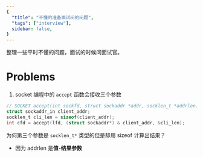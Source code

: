 ```yaml
---
{
  "title": "不懂的准备面试问的问题",
  "tags": ["interview"],
  sidebar: false,
}
---
```


整理一些平时不懂的问题，面试的时候问面试官。

<!-- more -->

# Problems

1. socket 编程中的 `accept` 函数会接收三个参数

```c
// SOCKET accept(int sockfd, struct sockaddr *addr, socklen_t *addrlen);
struct sockaddr_in client_addr;
socklen_t cli_len = sizeof(client_addr);
int cfd = accept(lfd, (struct sockaddr*) & client_addr, &cli_len);
```

为何第三个参数是 `socklen_t*` 类型的但是却用 sizeof 计算出结果？

- 因为 addrlen 是**值-结果参数**

